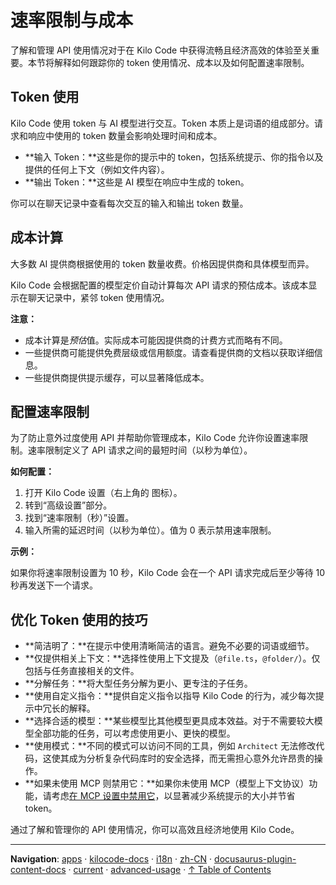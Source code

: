 # 速率限制与成本

了解和管理 API 使用情况对于在 Kilo Code 中获得流畅且经济高效的体验至关重要。本节将解释如何跟踪你的 token 使用情况、成本以及如何配置速率限制。

## Token 使用

Kilo Code 使用 token 与 AI 模型进行交互。Token 本质上是词语的组成部分。请求和响应中使用的 token 数量会影响处理时间和成本。

- **输入 Token：**这些是你的提示中的 token，包括系统提示、你的指令以及提供的任何上下文（例如文件内容）。
- **输出 Token：**这些是 AI 模型在响应中生成的 token。

你可以在聊天记录中查看每次交互的输入和输出 token 数量。

## 成本计算

大多数 AI 提供商根据使用的 token 数量收费。价格因提供商和具体模型而异。

Kilo Code 会根据配置的模型定价自动计算每次 API 请求的预估成本。该成本显示在聊天记录中，紧邻 token 使用情况。

**注意：**

- 成本计算是*预估*值。实际成本可能因提供商的计费方式而略有不同。
- 一些提供商可能提供免费层级或信用额度。请查看提供商的文档以获取详细信息。
- 一些提供商提供提示缓存，可以显著降低成本。

## 配置速率限制

为了防止意外过度使用 API 并帮助你管理成本，Kilo Code 允许你设置速率限制。速率限制定义了 API 请求之间的最短时间（以秒为单位）。

**如何配置：**

1.  打开 Kilo Code 设置（右上角的 <Codicon name="gear" /> 图标）。
2.  转到“高级设置”部分。
3.  找到“速率限制（秒）”设置。
4.  输入所需的延迟时间（以秒为单位）。值为 0 表示禁用速率限制。

**示例：**

如果你将速率限制设置为 10 秒，Kilo Code 会在一个 API 请求完成后至少等待 10 秒再发送下一个请求。

## 优化 Token 使用的技巧

- **简洁明了：**在提示中使用清晰简洁的语言。避免不必要的词语或细节。
- **仅提供相关上下文：**选择性使用上下文提及（`@file.ts`，`@folder/`）。仅包括与任务直接相关的文件。
- **分解任务：**将大型任务分解为更小、更专注的子任务。
- **使用自定义指令：**提供自定义指令以指导 Kilo Code 的行为，减少每次提示中冗长的解释。
- **选择合适的模型：**某些模型比其他模型更具成本效益。对于不需要较大模型全部功能的任务，可以考虑使用更小、更快的模型。
- **使用模式：**不同的模式可以访问不同的工具，例如 `Architect` 无法修改代码，这使其成为分析复杂代码库时的安全选择，而无需担心意外允许昂贵的操作。
- **如果未使用 MCP 则禁用它：**如果你未使用 MCP（模型上下文协议）功能，请考虑[在 MCP 设置中禁用它](/features/mcp/using-mcp-in-kilo-code#enabling-or-disabling-mcp-server-creation)，以显著减少系统提示的大小并节省 token。

通过了解和管理你的 API 使用情况，你可以高效且经济地使用 Kilo Code。

---

**Navigation**: [apps](../../../../../../../apps/) · [kilocode-docs](../../../../../../apps/kilocode-docs/) · [i18n](../../../../../apps/kilocode-docs/i18n/) · [zh-CN](../../../../apps/kilocode-docs/i18n/zh-CN/) · [docusaurus-plugin-content-docs](../../../apps/kilocode-docs/i18n/zh-CN/docusaurus-plugin-content-docs/) · [current](../../apps/kilocode-docs/i18n/zh-CN/docusaurus-plugin-content-docs/current/) · [advanced-usage](../apps/kilocode-docs/i18n/zh-CN/docusaurus-plugin-content-docs/current/advanced-usage/) · [↑ Table of Contents](#rate-limits-costs)
